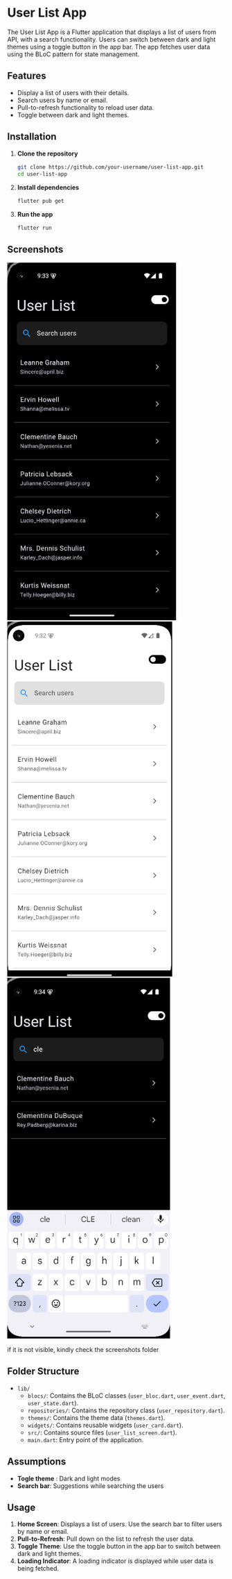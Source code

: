 # User List App

The User List App is a Flutter application that displays a list of users from API, with a search functionality. Users can switch between dark and light themes using a toggle button in the app bar. The app fetches user data using the BLoC pattern for state management.

## Features

- Display a list of users with their details.
- Search users by name or email.
- Pull-to-refresh functionality to reload user data.
- Toggle between dark and light themes.

## Installation

1. **Clone the repository**
    ```sh
    git clone https://github.com/your-username/user-list-app.git
    cd user-list-app
    ```

2. **Install dependencies**
    ```sh
    flutter pub get
    ```

3. **Run the app**
    ```sh
    flutter run
    ```

## Screenshots
![Dark Mode](screenshots\dark_mode.png)
![Light Mode](screenshots\light_mode.png)
![Search User](screenshots\search_user.png)

if it is not visible, kindly check the screenshots folder



## Folder Structure

- `lib/`
  - `blocs/`: Contains the BLoC classes (`user_bloc.dart`, `user_event.dart`, `user_state.dart`).
  - `repositories/`: Contains the repository class (`user_repository.dart`).
  - `themes/`: Contains the theme data (`themes.dart`).
  - `widgets/`: Contains reusable widgets (`user_card.dart`).
  - `src/`: Contains source files (`user_list_screen.dart`).
  - `main.dart`: Entry point of the application.
 
## Assumptions
- **Togle theme** : Dark and light modes
- **Search bar**: Suggestions while searching the users

## Usage

1. **Home Screen**: Displays a list of users. Use the search bar to filter users by name or email.
2. **Pull-to-Refresh**: Pull down on the list to refresh the user data.
3. **Toggle Theme**: Use the toggle button in the app bar to switch between dark and light themes.
4. **Loading Indicator**: A loading indicator is displayed while user data is being fetched.

